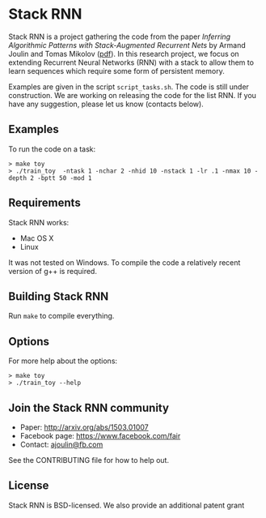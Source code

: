# Stack RNN
Stack RNN is a project gathering the code from the paper 
*Inferring Algorithmic Patterns with Stack-Augmented Recurrent Nets* by Armand Joulin and Tomas Mikolov ([pdf](http://arxiv.org/abs/1503.01007)).
In this research project, we focus on extending Recurrent Neural Networks (RNN) with a stack to allow them to learn sequences which require
some form of persistent memory. 

Examples are given in the script `script_tasks.sh`. The code is still under construction. 
We are working on releasing the code for the list RNN. If you have any suggestion, please let us know (contacts below).


## Examples
To run the code on a task:
```
> make toy
> ./train_toy  -ntask 1 -nchar 2 -nhid 10 -nstack 1 -lr .1 -nmax 10 -depth 2 -bptt 50 -mod 1
```

## Requirements
Stack RNN works:
* Mac OS X
* Linux

It was not tested on Windows. 
To compile the code a relatively recent version of g++ is required.

## Building Stack RNN
Run `make` to compile everything. 


## Options
For more help about the options:
```
> make toy
> ./train_toy --help
```



## Join the Stack RNN community
* Paper: http://arxiv.org/abs/1503.01007
* Facebook page: https://www.facebook.com/fair
* Contact: ajoulin@fb.com

See the CONTRIBUTING file for how to help out.

## License
Stack RNN is BSD-licensed. We also provide an additional patent grant





